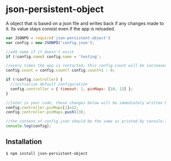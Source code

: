 # json-persistent-object
A object that is based on a json file and writes back if any changes made to it.
Its value stays consist even if the app is reloaded.



```js
var JSONPO = require('json-persistent-object')
var config = new JSONPO('config.json');

//add name if it doesn't exist
if (!config.name) config.name = 'testing';

//every times the app is restarted, this config.count will be increased by 1
config.count = config.count? config.count+1 : 0;

if (!config.controller) {
  //initialize default configuration
  config.controller = { timeout: 1, pinMaps: [10, 13] };
}

//later in your code, these changes below will be immediately written back to config.json file
config.controller.pinMaps[1]=12;
config.controller.pinMaps.push(13);

//the content of config.json should be the same as printed by console.log
console.log(config); 

```


## Installation

```bash
$ npm install json-persistent-object
```
